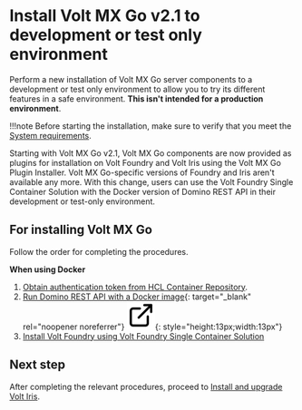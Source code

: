 # Install <!--and upgrade-->Volt MX Go v2.1 to development or test only environment

Perform a new <!--or an upgrade-->installation of Volt MX Go server components to a development or test only environment to allow you to try its different features in a safe environment. **This isn't intended for a production environment**.

!!!note
    Before starting the installation, make sure to verify that you meet the [System requirements](sysreqindex.md).

Starting with Volt MX Go v2.1, Volt MX Go components are now provided as plugins for installation on Volt Foundry and Volt Iris using the Volt MX Go Plugin Installer. Volt MX Go-specific versions of Foundry and Iris aren't available any more. With this change, users can use the Volt Foundry Single Container Solution with the Docker version of Domino REST API in their development or test-only environment.

## For installing Volt MX Go

Follow the order for completing the procedures.

**When using Docker**

1. [Obtain authentication token from HCL Container Repository](../howto/obtainauthenticationtoken.md).
2. [Run Domino REST API with a Docker image](https://opensource.hcltechsw.com/Domino-rest-api/tutorial/installconfig/docker.html "Link opens a new tab"){: target="_blank" rel="noopener noreferrer"}&nbsp;![link image](../assets/images/external-link.svg){: style="height:13px;width:13px"}
3. [Install Volt Foundry using Volt Foundry Single Container Solution](installdrapi.md#for-single-container-solution)

<!--
**When using Kubernetes**

1. [Obtain authentication token from HCL Container Repository](obtainauthenticationtoken.md).
2. Run Domino REST API (procedure to be created)
3. [Install Volt Foundry using helm charts](nativeinstallers.md#for-using-helm-charts-on-a-supported-kubernetes-platform)
-->

## Next step

After completing the relevant procedures, proceed to [Install and upgrade Volt Iris](installirisindex.md).